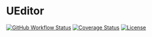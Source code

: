 # UEditor

[![GitHub Workflow Status](https://img.shields.io/github/workflow/status/miaoxing/ueditor/Build?style=flat-square)](https://github.com/miaoxing/ueditor/actions)
[![Coverage Status](https://img.shields.io/coveralls/miaoxing/ueditor.svg?style=flat-square)](https://coveralls.io/r/miaoxing/ueditor)
[![License](http://img.shields.io/badge/license-MIT-brightgreen.svg?style=flat-square)](http://www.opensource.org/licenses/MIT)
